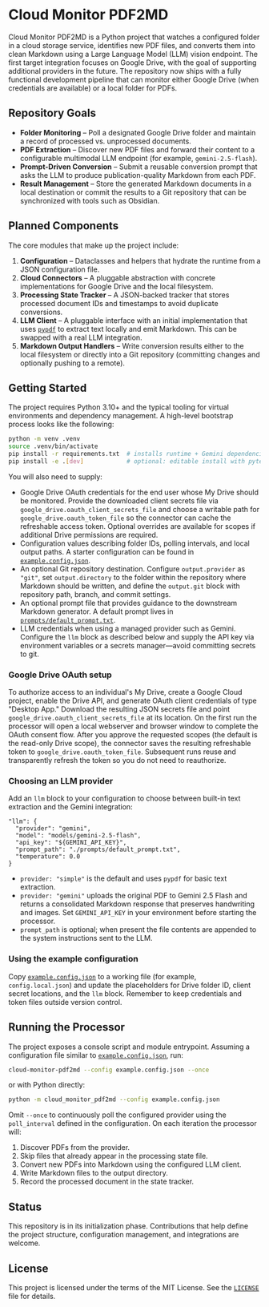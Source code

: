 # Cloud Monitor PDF2MD

Cloud Monitor PDF2MD is a Python project that watches a configured folder in a
cloud storage service, identifies new PDF files, and converts them into clean
Markdown using a Large Language Model (LLM) vision endpoint. The first target
integration focuses on Google Drive, with the goal of supporting additional
providers in the future. The repository now ships with a fully functional
development pipeline that can monitor either Google Drive (when credentials are
available) or a local folder for PDFs.

## Repository Goals

- **Folder Monitoring** – Poll a designated Google Drive folder and maintain a
  record of processed vs. unprocessed documents.
- **PDF Extraction** – Discover new PDF files and forward their content to a
  configurable multimodal LLM endpoint (for example, `gemini-2.5-flash`).
- **Prompt-Driven Conversion** – Submit a reusable conversion prompt that asks
  the LLM to produce publication-quality Markdown from each PDF.
- **Result Management** – Store the generated Markdown documents in a local
  destination or commit the results to a Git repository that can be
  synchronized with tools such as Obsidian.

## Planned Components

The core modules that make up the project include:

1. **Configuration** – Dataclasses and helpers that hydrate the runtime from a
   JSON configuration file.
2. **Cloud Connectors** – A pluggable abstraction with concrete
   implementations for Google Drive and the local filesystem.
3. **Processing State Tracker** – A JSON-backed tracker that stores processed
   document IDs and timestamps to avoid duplicate conversions.
4. **LLM Client** – A pluggable interface with an initial implementation that
   uses [`pypdf`](https://pypi.org/project/pypdf/) to extract text locally and
   emit Markdown. This can be swapped with a real LLM integration.
5. **Markdown Output Handlers** – Write conversion results either to the local
   filesystem or directly into a Git repository (committing changes and
   optionally pushing to a remote).

## Getting Started

The project requires Python 3.10+ and the typical tooling for virtual
environments and dependency management. A high-level bootstrap process looks
like the following:

```bash
python -m venv .venv
source .venv/bin/activate
pip install -r requirements.txt  # installs runtime + Gemini dependencies
pip install -e .[dev]            # optional: editable install with pytest
```

You will also need to supply:

- Google Drive OAuth credentials for the end user whose My Drive should be
  monitored. Provide the downloaded client secrets file via
  `google_drive.oauth_client_secrets_file` and choose a writable path for
  `google_drive.oauth_token_file` so the connector can cache the refreshable
  access token. Optional overrides are available for scopes if additional Drive
  permissions are required.
- Configuration values describing folder IDs, polling intervals, and local
  output paths. A starter configuration can be found in
  [`example.config.json`](example.config.json).
- An optional Git repository destination. Configure `output.provider` as
  `"git"`, set `output.directory` to the folder within the repository where
  Markdown should be written, and define the `output.git` block with repository
  path, branch, and commit settings.
- An optional prompt file that provides guidance to the downstream Markdown
  generator. A default prompt lives in [`prompts/default_prompt.txt`](prompts/default_prompt.txt).
- LLM credentials when using a managed provider such as Gemini. Configure the
  `llm` block as described below and supply the API key via environment
  variables or a secrets manager—avoid committing secrets to git.

### Google Drive OAuth setup

To authorize access to an individual's My Drive, create a Google Cloud project,
enable the Drive API, and generate OAuth client credentials of type "Desktop
App." Download the resulting JSON secrets file and point
`google_drive.oauth_client_secrets_file` at its location. On the first run the
processor will open a local webserver and browser window to complete the OAuth
consent flow. After you approve the requested scopes (the default is the
read-only Drive scope), the connector saves the resulting refreshable token to
`google_drive.oauth_token_file`. Subsequent runs reuse and transparently refresh
the token so you do not need to reauthorize.

### Choosing an LLM provider

Add an `llm` block to your configuration to choose between built-in text
extraction and the Gemini integration:

```jsonc
"llm": {
  "provider": "gemini",
  "model": "models/gemini-2.5-flash",
  "api_key": "${GEMINI_API_KEY}",
  "prompt_path": "./prompts/default_prompt.txt",
  "temperature": 0.0
}
```

- `provider: "simple"` is the default and uses `pypdf` for basic text
  extraction.
- `provider: "gemini"` uploads the original PDF to Gemini 2.5 Flash and returns
  a consolidated Markdown response that preserves handwriting and images. Set
  `GEMINI_API_KEY` in your environment before starting the processor.
- `prompt_path` is optional; when present the file contents are appended to the
  system instructions sent to the LLM.

### Using the example configuration

Copy [`example.config.json`](example.config.json) to a working file (for
example, `config.local.json`) and update the placeholders for Drive folder ID,
client secret locations, and the `llm` block. Remember to keep credentials and
token files outside version control.

## Running the Processor

The project exposes a console script and module entrypoint. Assuming a
configuration file similar to [`example.config.json`](example.config.json), run:

```bash
cloud-monitor-pdf2md --config example.config.json --once
```

or with Python directly:

```bash
python -m cloud_monitor_pdf2md --config example.config.json
```

Omit `--once` to continuously poll the configured provider using the
`poll_interval` defined in the configuration. On each iteration the processor
will:

1. Discover PDFs from the provider.
2. Skip files that already appear in the processing state file.
3. Convert new PDFs into Markdown using the configured LLM client.
4. Write Markdown files to the output directory.
5. Record the processed document in the state tracker.

## Status

This repository is in its initialization phase. Contributions that help define
the project structure, configuration management, and integrations are
welcome.

## License

This project is licensed under the terms of the MIT License. See the
[`LICENSE`](LICENSE) file for details.
